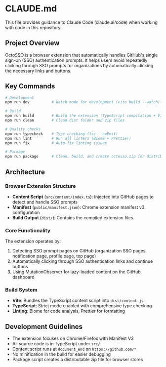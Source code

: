 # CLAUDE.md

This file provides guidance to Claude Code (claude.ai/code) when working with code in this repository.

## Project Overview

OctoSSO is a browser extension that automatically handles GitHub's single sign-on (SSO) authentication prompts. It helps users avoid repeatedly clicking through SSO prompts for organizations by automatically clicking the necessary links and buttons.

## Key Commands

```bash
# Development
npm run dev          # Watch mode for development (vite build --watch)

# Build
npm run build        # Build the extension (TypeScript compilation + Vite build)
npm run clean        # Clean dist folder and zip files

# Quality checks
npm run typecheck    # Type checking (tsc --noEmit)
npm run lint         # Run all linters (Biome + Prettier)
npm run fix          # Auto-fix linting issues

# Package
npm run package      # Clean, build, and create octosso.zip for distribution
```

## Architecture

### Browser Extension Structure

- **Content Script** (`src/content/index.ts`): Injected into GitHub pages to detect and handle SSO prompts
- **Manifest** (`public/manifest.json`): Chrome extension manifest v3 configuration
- **Build Output** (`dist/`): Contains the compiled extension files

### Core Functionality

The extension operates by:

1. Detecting SSO prompt pages on GitHub (organization SSO pages, notification page, profile page, top page)
2. Automatically clicking through SSO authentication links and continue buttons
3. Using MutationObserver for lazy-loaded content on the GitHub dashboard

### Build System

- **Vite**: Bundles the TypeScript content script into `dist/content.js`
- **TypeScript**: Strict mode enabled with comprehensive type checking
- **Linting**: Biome for code analysis, Prettier for formatting

## Development Guidelines

- The extension focuses on Chrome/Firefox with Manifest V3
- All source code is in TypeScript under `src/`
- Content script runs at `document_end` on `https://github.com/*`
- No minification in the build for easier debugging
- Package script creates a distributable zip file for browser stores

